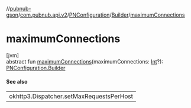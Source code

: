 //[pubnub-gson](../../../../index.md)/[com.pubnub.api.v2](../../index.md)/[PNConfiguration](../index.md)/[Builder](index.md)/[maximumConnections](maximum-connections.md)

# maximumConnections

[jvm]\
abstract fun [maximumConnections](maximum-connections.md)(maximumConnections: [Int](https://kotlinlang.org/api/latest/jvm/stdlib/kotlin/-int/index.html)?): [PNConfiguration.Builder](index.md)

#### See also

| |
|---|
| okhttp3.Dispatcher.setMaxRequestsPerHost |
